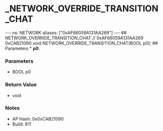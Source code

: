 # _NETWORK_OVERRIDE_TRANSITION_CHAT

--- ns: NETWORK aliases: ["0xAF66059A131AA269"] --- ## NETWORK_OVERRIDE_TRANSITION_CHAT  // 0xAF66059A131AA269 0xCAB21090 void NETWORK_OVERRIDE_TRANSITION_CHAT(BOOL p0);   ## Parameters * **p0**:

### Parameters
* BOOL p0

### Return Value
* void

### Notes
* AP Hash: 0x0xCAB21090
* Build: 811

